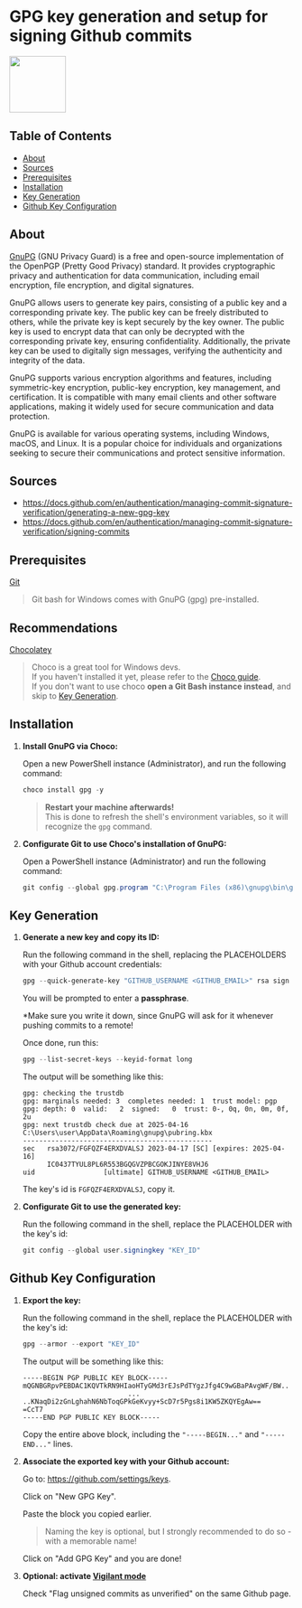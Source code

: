# GPG key generation and setup for signing Github commits

<img src='https://upload.wikimedia.org/wikipedia/commons/6/61/Gnupg_logo.svg' height='100px'></img>

## Table of Contents
* [About](#about)
* [Sources](#sources)
* [Prerequisites](#prerequisites)
* [Installation](#installation)
* [Key Generation](#key-generation)
* [Github Key Configuration](#github-key-configuration)

## About
[GnuPG](https://gnupg.org/) (GNU Privacy Guard) is a free and open-source implementation of the OpenPGP (Pretty Good Privacy) standard. It provides cryptographic privacy and authentication for data communication, including email encryption, file encryption, and digital signatures.

GnuPG allows users to generate key pairs, consisting of a public key and a corresponding private key. The public key can be freely distributed to others, while the private key is kept securely by the key owner. The public key is used to encrypt data that can only be decrypted with the corresponding private key, ensuring confidentiality. Additionally, the private key can be used to digitally sign messages, verifying the authenticity and integrity of the data.

GnuPG supports various encryption algorithms and features, including symmetric-key encryption, public-key encryption, key management, and certification. It is compatible with many email clients and other software applications, making it widely used for secure communication and data protection.

GnuPG is available for various operating systems, including Windows, macOS, and Linux. It is a popular choice for individuals and organizations seeking to secure their communications and protect sensitive information.


## Sources
* https://docs.github.com/en/authentication/managing-commit-signature-verification/generating-a-new-gpg-key
* https://docs.github.com/en/authentication/managing-commit-signature-verification/signing-commits


## Prerequisites
[Git](https://git-scm.com/)
> Git bash for Windows comes with GnuPG (gpg) pre-installed.

## Recommendations

[Chocolatey](https://chocolatey.org/)  
> Choco is a great tool for Windows devs.  
> If you haven't installed it yet, please refer to the [Choco guide](https://github.com/yuval-ro/guides/blob/master/choco/choco.md).  
> If you don't want to use choco **open a Git Bash instance instead**, and skip to [Key Generation](#key-generation).  

## Installation

1. **Install GnuPG via Choco:**

    Open a new PowerShell instance (Administrator), and run the following command:
    ```powershell
    choco install gpg -y
    ```
    
    > **Restart your machine afterwards!**  
    > This is done to refresh the shell's environment variables, so it will recognize the `gpg` command.

1. **Configurate Git to use Choco's installation of GnuPG:**

    Open a PowerShell instance (Administrator) and run the following command:
    ```powershell
    git config --global gpg.program "C:\Program Files (x86)\gnupg\bin\gpg.exe"
    ```

## Key Generation

1. **Generate a new key and copy its ID:**

    Run the following command in the shell, replacing the PLACEHOLDERS with your Github account credentials:
    ```powershell
    gpg --quick-generate-key "GITHUB_USERNAME <GITHUB_EMAIL>" rsa sign
    ```
    
    You will be prompted to enter a **passphrase**.
    
    *Make sure you write it down, since GnuPG will ask for it whenever pushing commits to a remote!
    
    Once done, run this:  
    ```powershell
    gpg --list-secret-keys --keyid-format long
    ```
    
    The output will be something like this:
    ```
    gpg: checking the trustdb
    gpg: marginals needed: 3  completes needed: 1  trust model: pgp
    gpg: depth: 0  valid:   2  signed:   0  trust: 0-, 0q, 0n, 0m, 0f, 2u
    gpg: next trustdb check due at 2025-04-16
    C:\Users\user\AppData\Roaming\gnupg\pubring.kbx
    -----------------------------------------------
    sec   rsa3072/FGFQZF4ERXDVALSJ 2023-04-17 [SC] [expires: 2025-04-16]
          IC0437TYUL8PL6R553BGQGVZPBCGOKJINYE8VHJ6
    uid                 [ultimate] GITHUB_USERNAME <GITHUB_EMAIL>
    ```
    The key's id is ```FGFQZF4ERXDVALSJ```, copy it.  

1. **Configurate Git to use the generated key:**

    Run the following command in the shell, replace the PLACEHOLDER with the key's id:
    ```powershell
    git config --global user.signingkey "KEY_ID"
    ```

## Github Key Configuration

1. **Export the key:**

    Run the following command in the shell, replace the PLACEHOLDER with the key's id:
    ```powershell
    gpg --armor --export "KEY_ID"
    ```
    
    The output will be something like this:
    ```
    -----BEGIN PGP PUBLIC KEY BLOCK-----
    mQGNBGRpvPEBDAC1KQVTkRN9HIaoHTyGMd3rEJsPdTYgzJfg4C9wGBaPAvgWF/BW..
                              ...
    ..KNaqDi2zGnLghahN6NbToqGPkGeKvyy+ScD7r5Pgs8i1KW5ZKQYEgAw==
    =CcT7
    -----END PGP PUBLIC KEY BLOCK-----
    ```
    
    Copy the entire above block, including the ```"-----BEGIN..."``` and ```"-----END..."``` lines.

1. **Associate the exported key with your Github account:**
    
    Go to: https://github.com/settings/keys.
    
    Click on "New GPG Key".
    
    Paste the block you copied earlier.
    > Naming the key is optional, but I strongly recommended to do so - with a memorable name!
    
    Click on "Add GPG Key" and you are done!

1. **Optional: activate [Vigilant mode](https://docs.github.com/en/authentication/managing-commit-signature-verification/displaying-verification-statuses-for-all-of-your-commits)**

    Check "Flag unsigned commits as unverified" on the same Github page.
    
